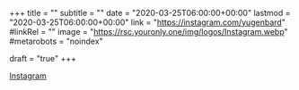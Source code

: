 +++
title = ""
subtitle = ""
date = "2020-03-25T06:00:00+00:00"
lastmod = "2020-03-25T06:00:00+00:00"
link = "https://instagram.com/yugenbard"
#linkRel = ""
image = "https://rsc.youronly.one/img/logos/Instagram.webp"
#metarobots = "noindex"

draft = "true"
+++

[Instagram](https://instagram.com/yugenbard "Instagram")
